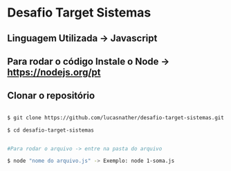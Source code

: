 # Desafio Target Sistemas

## Linguagem Utilizada -> Javascript

## Para rodar o código Instale o Node -> https://nodejs.org/pt

## Clonar o repositório

```bash

$ git clone https://github.com/lucasnather/desafio-target-sistemas.git

$ cd desafio-target-sistemas

```

```bash

#Para rodar o arquivo -> entre na pasta do arquivo

$ node "nome do arquivo.js" -> Exemplo: node 1-soma.js

```